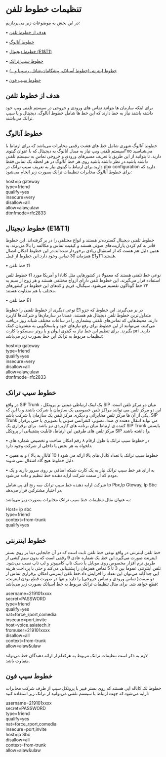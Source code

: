 
# تنظیمات خطوط تلفن

در این بخش به موضوعات زیر می‌پردازیم:

•	[هدف از خطوط تلفن ]()

•	[خطوط آنالوگ ]()

•	[خطوط دیجیتال (E1&T1) ]()

•	[خطوط سیپ ترانک ]()

•	[خطوط  اینترنتی(خطوط آسیاتک، پیشگامان،شاتل، رسپینا و...) ]()

•	[خطوط سیپ فون ]()

## هدف از خطوط تلفن
برای اینکه سازمان ها بتوانند تماس های ورودی و خروجی در سیستم تلفنی ویپ خود داشته باشند نیاز به خط دارند که این خط ها شامل خطوط آنالوگ، دیجیتال و یا سیپ ترانک می‌باشند.

## خطوط آنالوگ

خطوط آنالوگ شهری شامل خط های هشت رقمی مخابرات می‌باشد که برای ارتباط با سیستم تلفنی ویپ نیاز به مبدل آنالوگ به دیجیتال که با عنوان گیتویFxo می‌شناسید دارید. تا بتوانید از این طریق با  تعریف  مسیرهای ورودی و خروجی تماس به سیستم تلفنی داشته باشید.در نظر داشته باشید روی هر خط آنالوگ در هر لحظه یک تماس فقط دارید.برای ارتباط با گیتوی نیاز به تعریف سیپ ترانک در pbx configuration دارید که برای خطوط آنالوگ مخابرات تنظیمات ترانک بصورت زیر انجام می‌شود:

host=ip gateway<br>
type=friend<br>
qualify=yes<br>
insecure=very<br>
disallow=all<br>
allow=alaw,ulaw<br>
dtmfmode=rfc2833<br>

## خطوط دیجیتال (E1&T1)

خطوط تلفنی دیجیتال گسترده‌تر هستند و انواع مختلفی را در بر گرفته‌اند. این خطوط قادر به کم کردن پارازیت‌های صوتی هستند و کیفیت تماس و مکالمه را بالا می‌برند. به همین دلیل هم هست که از استقبال زیادی برخوردار شده‌اند.در این خطوط امکان اتصال همزمان 30 تماس وجود دارد.این خطوط از قبیل E1وT1 هستند.

•	خط تلفن t1  

خطوط تلفن t1 نوعی خط تلفنی هستند که معمولا در کشورهایی مثل کانادا و آمریکا مورد استفاده قرار می‌گیرند. این خطوط تلفن دارای ازواج مختلفی هستند و هر زوج از سیم به ۲۴ خط گوناگون تقسیم می‌شود.‌ سیگنال، فریم و کدهای این خطوط در کشورهای مختلف با هم متفاوت هستند.

•	خط تلفن E1 

نوعی دیگری از خطوط تلفنی را خطوط E1 در بر می‌گیرند. این خطوط که جزو متداول‌ترین خطوط تلفن دیجیتال هم هستند، عمدتا در سازمان‌ها و شرکت‌ها کاربرد دارند. محیط‌هایی که تماس‌های تلفنی بیشماری را در ساعات مختلف شبانه روز دریافت می‌کنند، می‌توانند از این خطوط برای رفع نیازهای خود و پاسخگویی به مشتریان کمک بگیرند. برای تنظیم این خط نیاز به گیتوی ایوان و یا روتر سیسکو با کارت pri دارید. تنظیمات مربوط به ترانک این خط بصورت زیر می‌باشد:

host=ip gateway<br>
type=friend<br>
qualify=yes<br>
insecure=very<br>
disallow=all<br>
allow=alaw,ulaw<br>
dtmfmode=rfc2833<br>

## خطوط سیپ ترانک

در واقع SIP Trunk ، یک لینک ارتباطی مبتنی بر پروتکل SIP  میان دو مرکز تلفن است. این دو مرکز تلفن می توانند مراکز تلفن خصوصی یک سازمان یا شرکت باشند و یا این که یکی از آن ها مرکز تلفن مخابراتی و دیگری مرکز تلفن یک سازمان یا شرکت باشد. SIP Trunk می تواند انتقال دهنده ی صدا، تصویر، کنفرانس صوتی یا تصویری یا حتی برقرار کننده ی ارتباط میان برنامه های کاربردی نیز باشد.
برای برقراری یک SIP Trunk بایستی مرکز تلفن های طرفین این ارتباط، قابلیت پشتیبانی از پروتکل SIP را داشته باشند. 

•	در خطوط سیپ ترانک با طول ارقام ۸ رقم امکان ساخت و تخصیص شماره های دلخواه به هر بخش یا داخلی از شرکت وجود دارد. 

•	خطوط سیپ ترانک با تعداد کانال های بالا ارائه می شود ( 10 کانال به بالا ) و به همین دلیل خطوط هیچ گاه اشغال نمی شوند.

•	به ازای هر خط سیپ ترانک نیاز به یک کارت شبکه اضافی بر روی سرور دارید و یک مودم که از سمت شرکت ارایه دهنده خط تنظیم و داده می‌شود.

شرکت ارایه دهنده خط سیپ ترانک سه رنج آی پی شامل Ip Pbx,Ip Gteway, Ip Sbc در اختیار مشترکین قرار می‌دهد.

به عنوان مثال تنظیمات خط سیپ ترانک مخابرات بصورت زیر می‌باشد:

Host= ip sbc<br>
type=friend<br>
context=from-trunk<br>
qualify=yes<br>

## خطوط اینترنتی

خط تلفن اینترنتی در واقع نوعی خط تلفن ثابت است که در آن جابجایی دیتا بر روی بستر اینترنت صورت می‌گیرد.این خط یک شماره عادی 9 رقمی است که بدون سیم کشی از طریق نرم افزار مخصوص روی موبایل یا دسک تاپ کامپیوتر و لپ تاپ نصب می‌شود. تلفن اینترنتی عموما بین 3 تا 5 تماس همزمان را پشتیبانی می‌کند و حتی با پرداخت هزینه ایی جداگانه می‌توان این تعداد را افزایش داد.خط تلفن اینترنتی امکان برقراری تماس از دو سمت( تماس ورودی و تماس خروجی) را دارد و تنها در صورت قطع بودن اینترنت، قطع خواهد شد. برای مثال تنظیمات ترانک مربوط به خط آسیاتک بصورت زیر می‌باشد:

username=219101xxxx<br>
secret=PASSWORD<br>
type=friend<br>
qualify=yes<br>
nat=force_rport,comedia<br>
insecure=port,invite<br>
host=voice.asiatech.ir<br>
fromuser=219101xxxx<br>
disallow=all<br>
context=from-trunk<br>
allow=alaw&ulaw<br>

لازم به ذکر است تنظیمات ترانک مربوط به هرکدام از ارائه دهندگان خط می‌تواند متفاوت باشد.

## خطوط سیپ فون

خطوط تک کاناله ایی هستند که روی بستر فیبر با پروتکل سیپ از طرف شرکت مخابرات ارایه می‌شود.که جهت ارتباط با سیستم تلفنی می‌توانید از ترانک زیر استفاده کنید:

username=219101xxxx<br>
secret=PASSWORD<br>
type=friend<br>
qualify=yes<br>
nat=force_rport,comedia<br>
insecure=port,invite<br>
host=ip Sbc<br>
disallow=all<br>
context=from-trunk<br>
allow=alaw&ulaw<br>
